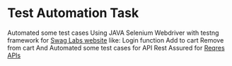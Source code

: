 # Test Automation Task 
Automated some test cases Using JAVA Selenium Webdriver with testng framework for [Swag Labs website](https://www.saucedemo.com/) 
like: Login function 
Add to cart 
Remove from cart 
And Automated some test cases for API Rest Assured for [Reqres APIs](https://reqres.in/)


